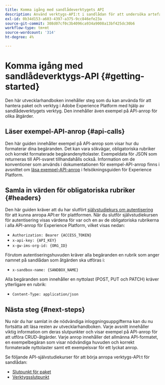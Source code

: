 ```yaml
---
title: Komma igång med sandlådeverktygets API
description: Använd verktygs-API:t i sandlådan för att undersöka artefakter och exportera och importera en ögonblicksbild av sandlådekonfigurationer mellan sandlådor. Följ den här användarhandboken om du vill lära dig hur du utför viktiga åtgärder med API:t.
exl-id: 0b34d153-a603-4397-a375-9cc846efe23a
source-git-commit: 308d07cf0c3b4096ca934a9008a13bf425dc30b6
workflow-type: tm+mt
source-wordcount: '314'
ht-degree: 4%

---
```


# Komma igång med sandlådeverktygs-API {#getting-started}

Den här utvecklarhandboken innehåller steg som du kan använda för att hantera paket och verktyg i Adobe Experience Platform med hjälp av sandlådeverktygets verktyg. Den innehåller även exempel på API-anrop för olika åtgärder.

## Läser exempel-API-anrop {#api-calls}

Den här guiden innehåller exempel på API-anrop som visar hur du formaterar dina begäranden. Det kan vara sökvägar, obligatoriska rubriker och korrekt formaterade begärandenyttolaster. Exempeldata för JSON som returneras till API-svaret tillhandahålls också. Information om de konventioner som används i dokumentationen för exempel-API-anrop finns i avsnittet om [läsa exempel-API-anrop](/help/landing/troubleshooting.md#how-do-i-format-an-api-request) i felsökningsguiden för Experience Platform.

## Samla in värden för obligatoriska rubriker {#headers}

Den här guiden kräver att du har slutfört [självstudiekurs om autentisering](https://www.adobe.com/go/platform-api-authentication-en) för att kunna anropa API:er för plattformen. När du slutför självstudiekursen för autentisering visas värdena för var och en av de obligatoriska rubrikerna i alla API-anrop för Experience Platform, vilket visas nedan:

* `Authorization: Bearer {ACCESS_TOKEN}`
* `x-api-key: {API_KEY}`
* `x-gw-ims-org-id: {ORG_ID}`

Förutom autentiseringshuvuden kräver alla begäranden en rubrik som anger namnet på sandlådan som åtgärden ska utföras i:

* `x-sandbox-name: {SANDBOX_NAME}`

Alla begäranden som innehåller en nyttolast (POST, PUT och PATCH) kräver ytterligare en rubrik:

* `Content-Type: application/json`

## Nästa steg {#next-steps}

Nu när du har samlat in de nödvändiga inloggningsuppgifterna kan du nu fortsätta att läsa resten av utvecklarhandboken. Varje avsnitt innehåller viktig information om deras slutpunkter och visar exempel på API-anrop för att utföra CRUD-åtgärder. Varje anrop innehåller det allmänna API-formatet, en exempelbegäran som visar nödvändiga huvuden och korrekt formaterade nyttolaster samt ett exempelsvar för ett lyckat anrop.

Se följande API-självstudiekurser för att börja anropa verktygs-API:t för sandlådan:

* [Slutpunkt för paket](./packages.md)
* [Verktygsslutpunkt](./tools.md)
